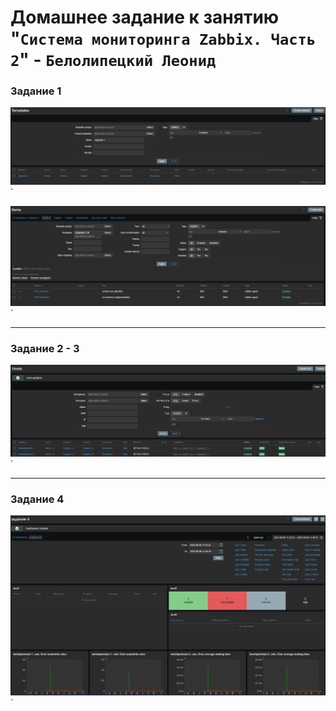 # Домашнее задание к занятию "`Система мониторинга Zabbix. Часть 2`" - `Белолипецкий Леонид`

### Задание 1

![img](img/img1.png)`

![img](img/img2.png)`

---

### Задание 2 - 3

![img](img/img3.png)`

---

### Задание 4

![img](img/img4.png)`
